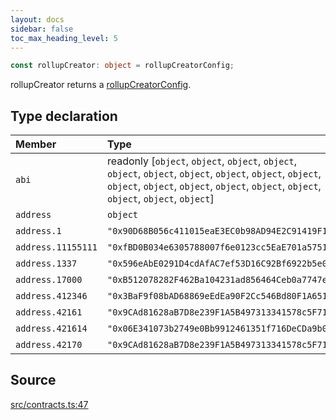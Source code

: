 ```yaml
---
layout: docs
sidebar: false
toc_max_heading_level: 5
---
```


```ts
const rollupCreator: object = rollupCreatorConfig;
```

rollupCreator returns a [rollupCreatorConfig](../../generated/variables/rollupCreatorConfig.md).

## Type declaration

| Member             | Type                                                                                                                                                                                                    | Value                                        |
| :----------------- | :------------------------------------------------------------------------------------------------------------------------------------------------------------------------------------------------------ | :------------------------------------------- |
| `abi`              | readonly [`object`, `object`, `object`, `object`, `object`, `object`, `object`, `object`, `object`, `object`, `object`, `object`, `object`, `object`, `object`, `object`, `object`, `object`, `object`] | rollupCreatorABI                             |
| `address`          | `object`                                                                                                                                                                                                | rollupCreatorAddress                         |
| `address.1`        | `"0x90D68B056c411015eaE3EC0b98AD94E2C91419F1"`                                                                                                                                                          | '0x90D68B056c411015eaE3EC0b98AD94E2C91419F1' |
| `address.11155111` | `"0xfBD0B034e6305788007f6e0123cc5EaE701a5751"`                                                                                                                                                          | '0xfBD0B034e6305788007f6e0123cc5EaE701a5751' |
| `address.1337`     | `"0x596eAbE0291D4cdAfAC7ef53D16C92Bf6922b5e0"`                                                                                                                                                          | '0x596eAbE0291D4cdAfAC7ef53D16C92Bf6922b5e0' |
| `address.17000`    | `"0xB512078282F462Ba104231ad856464Ceb0a7747e"`                                                                                                                                                          | '0xB512078282F462Ba104231ad856464Ceb0a7747e' |
| `address.412346`   | `"0x3BaF9f08bAD68869eEdEa90F2Cc546Bd80F1A651"`                                                                                                                                                          | '0x3BaF9f08bAD68869eEdEa90F2Cc546Bd80F1A651' |
| `address.42161`    | `"0x9CAd81628aB7D8e239F1A5B497313341578c5F71"`                                                                                                                                                          | '0x9CAd81628aB7D8e239F1A5B497313341578c5F71' |
| `address.421614`   | `"0x06E341073b2749e0Bb9912461351f716DeCDa9b0"`                                                                                                                                                          | '0x06E341073b2749e0Bb9912461351f716DeCDa9b0' |
| `address.42170`    | `"0x9CAd81628aB7D8e239F1A5B497313341578c5F71"`                                                                                                                                                          | '0x9CAd81628aB7D8e239F1A5B497313341578c5F71' |

## Source

[src/contracts.ts:47](https://github.com/OffchainLabs/arbitrum-orbit-sdk/blob/cfcbd32d6879cf7817a33b24f062a0fd879ea257/src/contracts.ts#L47)
